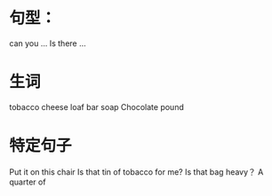 # 句型：
can you ...
Is there ...

# 生词
tobacco
cheese
loaf
bar
soap
Chocolate
pound


# 特定句子
Put it on this chair
Is that tin of tobacco for me?
Is that bag heavy？
A quarter of 
